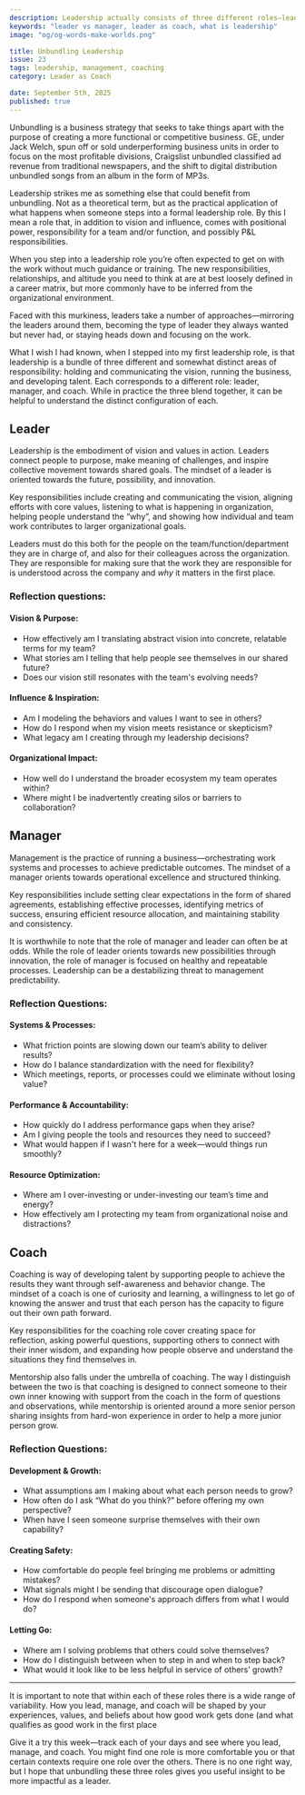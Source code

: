 ```yaml
---
description: Leadership actually consists of three different roles—leading, managing, and coaching. Understanding the difference can be helpful to your success.
keywords: "leader vs manager, leader as coach, what is leadership"
image: "og/og-words-make-worlds.png"

title: Unbundling Leadership
issue: 23
tags: leadership, management, coaching
category: Leader as Coach

date: September 5th, 2025
published: true
---
```


Unbundling is a business strategy that seeks to take things apart with the purpose of creating a more functional or competitive business. GE, under Jack Welch, spun off or sold underperforming business units in order to focus on the most profitable divisions, Craigslist unbundled classified ad revenue from traditional newspapers, and the shift to digital distribution unbundled songs from an album in the form of MP3s.  

Leadership strikes me as something else that could benefit from unbundling. Not as a theoretical term, but as the practical application of what happens when someone steps into a formal leadership role. By this I mean a role that, in addition to vision and influence, comes with positional power, responsibility for a team and/or function, and possibly P&L responsibilities.

When you step into a leadership role you’re often expected to get on with the work without much guidance or training. The new responsibilities, relationships, and altitude you need to think at are at best loosely defined in a career matrix, but more commonly have to be inferred from the organizational environment.

Faced with this murkiness, leaders take a number of approaches—mirroring the leaders around them, becoming the type of leader they always wanted but never had, or staying heads down and focusing on the work.

What I wish I had known, when I stepped into my first leadership role, is that leadership is a bundle of three different and somewhat distinct areas of responsibility: holding and communicating the vision, running the business, and developing talent. Each corresponds to a different role: leader, manager, and coach. While in practice the three blend together, it can be helpful to understand the distinct configuration of each.

## Leader
Leadership is the embodiment of vision and values in action. Leaders connect people to purpose, make meaning of challenges, and inspire collective movement towards shared goals. The mindset of a leader is oriented towards the future, possibility, and innovation.

Key responsibilities include creating and communicating the vision, aligning efforts with core values, listening to what is happening in organization, helping people understand the “why”, and showing how individual and team work contributes to larger organizational goals.

Leaders must do this both for the people on the team/function/department they are in charge of, and also for their colleagues across the organization. They are responsible for making sure that the work they are responsible for is understood across the company and _why_ it matters in the first place.

### Reflection questions:

#### Vision & Purpose:
- How effectively am I translating abstract vision into concrete, relatable terms for my team?
- What stories am I telling that help people see themselves in our shared future?
- Does our vision still resonates with the team's evolving needs?

#### Influence & Inspiration:
- Am I modeling the behaviors and values I want to see in others?
- How do I respond when my vision meets resistance or skepticism?
- What legacy am I creating through my leadership decisions?

#### Organizational Impact:
- How well do I understand the broader ecosystem my team operates within?
- Where might I be inadvertently creating silos or barriers to collaboration?

## Manager
Management is the practice of running a business—orchestrating work systems and processes to achieve predictable outcomes. The mindset of a manager orients towards operational excellence and structured thinking.

Key responsibilities include setting clear expectations in the form of shared agreements, establishing effective processes, identifying metrics of success, ensuring efficient resource allocation, and maintaining stability and consistency.

It is worthwhile to note that the role of manager and leader can often be at odds. While the role of leader orients towards new possibilities through innovation, the role of manager is focused on healthy and repeatable processes. Leadership can be a destabilizing threat to management predictability.  

### Reflection Questions:

#### Systems & Processes:
- What friction points are slowing down our team’s ability to deliver results?
- How do I balance standardization with the need for flexibility?
- Which meetings, reports, or processes could we eliminate without losing value?

#### Performance & Accountability:
- How quickly do I address performance gaps when they arise?
- Am I giving people the tools and resources they need to succeed?
- What would happen if I wasn't here for a week—would things run smoothly?

#### Resource Optimization:
- Where am I over-investing or under-investing our team’s time and energy?
- How effectively am I protecting my team from organizational noise and distractions?

## Coach
Coaching is way of developing talent by supporting people to achieve the results they want through self-awareness and behavior change. The mindset of a coach is one of curiosity and learning, a willingness to let go of knowing the answer and trust that each person has the capacity to figure out their own path forward.

Key responsibilities for the coaching role cover creating space for reflection, asking powerful questions, supporting others to connect with their inner wisdom, and expanding how people observe and understand the situations they find themselves in.

Mentorship also falls under the umbrella of coaching. The way I distinguish between the two is that coaching is designed to connect someone to their own inner knowing with support from the coach in the form of questions and observations, while mentorship is oriented around a more senior person sharing insights from hard-won experience in order to help a more junior person grow.

### Reflection Questions:

#### Development & Growth:
- What assumptions am I making about what each person needs to grow?
- How often do I ask “What do you think?” before offering my own perspective?
- When have I seen someone surprise themselves with their own capability?

#### Creating Safety:
- How comfortable do people feel bringing me problems or admitting mistakes?
- What signals might I be sending that discourage open dialogue?
- How do I respond when someone's approach differs from what I would do?

#### Letting Go:
- Where am I solving problems that others could solve themselves?
- How do I distinguish between when to step in and when to step back?
- What would it look like to be less helpful in service of others’ growth?

---

It is important to note that within each of these roles there is a wide range of variability. How you lead, manage, and coach will be shaped by your experiences, values, and beliefs about how good work gets done (and what qualifies as good work in the first place

Give it a try this week—track each of your days and see where you lead, manage, and coach. You might find one role is more comfortable you or that certain contexts require one role over the others. There is no one right way, but I hope that unbundling these three roles gives you useful insight to be more impactful as a leader.
